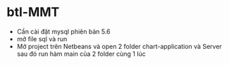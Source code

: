 # btl-MMT

+ Cần cài đặt mysql phiên bản 5.6
+ mở file sql và run
+ Mở project trên Netbeans và open 2 folder chart-application và Server sau đó run hàm main của 2 folder cùng 1 lúc
